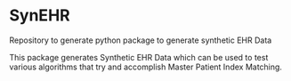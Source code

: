 # SynEHR
Repository to generate python package to generate synthetic EHR Data

This package generates Synthetic EHR Data which can be used to test various algorithms that try and accomplish Master Patient Index Matching.
